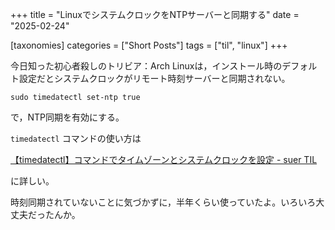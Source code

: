 +++
title = "LinuxでシステムクロックをNTPサーバーと同期する"
date = "2025-02-24"

[taxonomies]
categories = ["Short Posts"]
tags = ["til", "linux"]
+++

今日知った初心者殺しのトリビア：Arch Linuxは，インストール時のデフォルト設定だとシステムクロックがリモート時刻サーバーと同期されない。

```
sudo timedatectl set-ntp true
```

で，NTP同期を有効にする。

`timedatectl` コマンドの使い方は

[【timedatectl】コマンドでタイムゾーンとシステムクロックを設定 - suer TIL](https://atsum.in/linux/timedatectl/)

に詳しい。

時刻同期されていないことに気づかずに，半年くらい使っていたよ。いろいろ大丈夫だったんか。